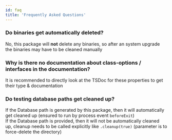 ```yaml
---
id: faq
title: 'Frequently Asked Questions'
---
```


### Do binaries get automatically deleted?

No, this package will **not** delete any binaries, so after an system upgrade the binaries may have to be cleaned manually

### Why is there no documentation about class-options / interfaces in the documentation?

It is recommended to directly look at the TSDoc for these properties to get their type & documentation

### Do testing database paths get cleaned up?

If the Database path is generated by this package, then it will automatically get cleaned up (ensured to run by process event `beforeExit`)  
If the Database path is provided, then it will not be automatically cleaned up, cleanup needs to be called explicitly like `.cleanup(true)` (parameter is to force-delete the directory)
